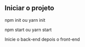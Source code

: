 ## Iniciar o projeto

npm init ou yarn init

npm start ou  yarn start

Inicie o back-end depois o front-end

